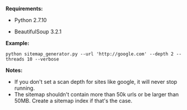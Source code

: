 **Requirements:**

* Python 2.7.10

* BeautifulSoup 3.2.1




**Example:**

`python sitemap_generator.py --url 'http://google.com' --depth 2 --threads 10 --verbose` 

**Notes:**

* If you don't set a scan depth for sites like google, it will never stop running. 
* The sitemap shouldn't contain more than 50k urls or be larger than 50MB. Create a sitemap index if that's the case.




